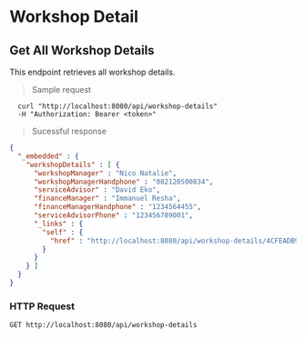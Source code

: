 # Workshop Detail

## Get All Workshop Details
This endpoint retrieves all workshop details.

> Sample request

```shell
  curl "http://localhost:8080/api/workshop-details"
  -H "Authorization: Bearer <token>"
```

> Sucessful response

```json
{
  "_embedded" : {
    "workshopDetails" : [ {
      "workshopManager" : "Nico Natalie",
      "workshopManagerHandphone" : "082120500834",
      "serviceAdvisor" : "David Eko",
      "financeManager" : "Immanuel Resha",
      "financeManagerHandphone" : "1234564455",
      "serviceAdvisorPhone" : "123456789001",
      "_links" : {
        "self" : {
          "href" : "http://localhost:8080/api/workshop-details/4CFEADB9-EAF8-48A7-808A-0CF141A8B99D"
        }
      }
    } ]
  }
}
```

### HTTP Request

`GET http://localhost:8080/api/workshop-details`

